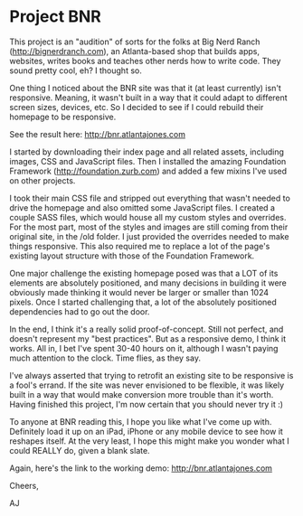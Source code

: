 Project BNR
===========

This project is an "audition" of sorts for the folks at Big Nerd Ranch (http://bignerdranch.com), an Atlanta-based shop that builds apps, websites, writes books and teaches other nerds how to write code. They sound pretty cool, eh? I thought so.

One thing I noticed about the BNR site was that it (at least currently) isn't responsive. Meaning, it wasn't built in a way that it could adapt to different screen sizes, devices, etc. So I decided to see if I could rebuild their homepage to be responsive.

See the result here: http://bnr.atlantajones.com

I started by downloading their index page and all related assets, including images, CSS and JavaScript files. Then I installed the amazing Foundation Framework (http://foundation.zurb.com) and added a few mixins I've used on other projects.

I took their main CSS file and stripped out everything that wasn't needed to drive the homepage and also omitted some JavaScript files. I created a couple SASS files, which would house all my custom styles and overrides. For the most part, most of the styles and images are still coming from their original site, in the /old folder. I just provided the overrides needed to make things responsive. This also required me to replace a lot of the page's existing layout structure with those of the Foundation Framework.

One major challenge the existing homepage posed was that a LOT of its elements are absolutely positioned, and many decisions in building it were obviously made thinking it would never be larger or smaller than 1024 pixels. Once I started challenging that, a lot of the absolutely positioned dependencies had to go out the door.

In the end, I think it's a really solid proof-of-concept. Still not perfect, and doesn't represent my "best practices". But as a responsive demo, I think it works. All in, I bet I've spent 30-40 hours on it, although I wasn't paying much attention to the clock. Time flies, as they say.

I've always asserted that trying to retrofit an existing site to be responsive is a fool's errand. If the site was never envisioned to be flexible, it was likely built in a way that would make conversion more trouble than it's worth. Having finished this project, I'm now certain that you should never try it :)

To anyone at BNR reading this, I hope you like what I've come up with. Definitely load it up on an iPad, iPhone or any mobile device to see how it reshapes itself. At the very least, I hope this might make you wonder what I could REALLY do, given a blank slate.

Again, here's the link to the working demo: http://bnr.atlantajones.com

Cheers,

AJ